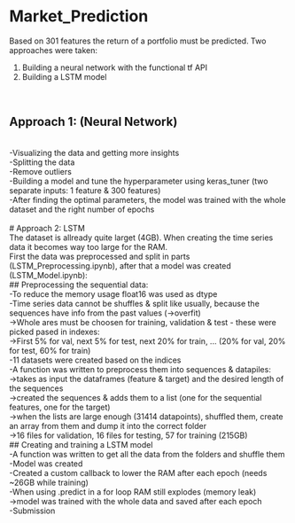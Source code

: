 # Market_Prediction
Based on 301 features the return of a portfolio must be predicted. Two approaches were taken:<br>
1) Building a neural network with the functional tf API<br>
2) Building a LSTM model<br>
<br>
<h2>Approach 1: (Neural Network)</h2><br>
-Visualizing the data and getting more insights<br>
-Splitting the data<br>
-Remove outliers<br>
-Building a model and tune the hyperparameter using keras_tuner (two separate inputs: 1 feature & 300 features)<br>
-After finding the optimal parameters, the model was trained with the whole dataset and the right number of epochs<br>
<br>
# Approach 2: LSTM<br>
The dataset is allready quite larget (4GB). When creating the time series data it becomes way too large for the RAM.<br>
First the data was preprocessed and split in parts (LSTM_Preprocessing.ipynb), after that a model was created (LSTM_Model.ipynb):<br>
## Preprocessing the sequential data:<br>
-To reduce the memory usage float16 was used as dtype<br>
-Time series data cannot be shuffles & split like usually, because the sequences have info from the past values (->overfit)<br>
->Whole ares must be choosen for training, validation & test - these were picked pased in indexes:<br>
->First 5% for val, next 5% for test, next 20% for train, ... (20% for val, 20% for test, 60% for train)<br>
-11 datasets were created based on the indices<br>
-A function was written to preprocess them into sequences & datapiles:<br>
->takes as input the dataframes (feature & target) and the desired length of the sequences<br>
->created the sequences & adds them to a list (one for the sequential features, one for the target)<br>
->when the lists are large enough (31414 datapoints), shuffled them, create an array from them and dump it into the correct folder<br>
->16 files for validation, 16 files for testing, 57 for training (215GB)<br>
## Creating and training a LSTM model<br>
-A function was written to get all the data from the folders and shuffle them<br>
-Model was created<br>
-Created a custom callback to lower the RAM after each epoch (needs ~26GB while training)<br>
-When using .predict in a for loop RAM still explodes (memory leak)<br>
->model was trained with the whole data and saved after each epoch<br>
-Submission<br>
